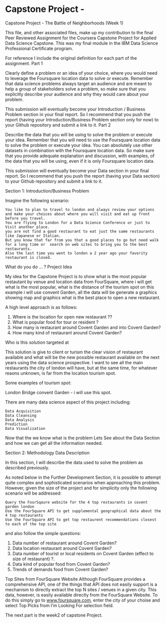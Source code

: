 # Capstone Project - 

Capstone Project - The Battle of Neighborhoods (Week 1)

This file, and other associated files, make up my contribution to the final Peer Reviewed Assignment for the Coursera Capstone Project for Applied Data Science Capstone. This was my final module in the IBM Data Science Professional Certificate program.

For reference I include the original definition for each part of the assignment.
Part 1

Clearly define a problem or an idea of your choice, where you would need to leverage the Foursquare location data to solve or execute. Remember that data science problems always target an audience and are meant to help a group of stakeholders solve a problem, so make sure that you explicitly describe your audience and why they would care about your problem.

This submission will eventually become your Introduction / Business Problem section in your final report. So I recommend that you push the report (having your Introduction/Business Problem section only for now) to your Github repository and submit a link to it.
Part 2

Describe the data that you will be using to solve the problem or execute your idea. Remember that you will need to use the Foursquare location data to solve the problem or execute your idea. You can absolutely use other datasets in combination with the Foursquare location data. So make sure that you provide adequate explanation and discussion, with examples, of the data that you will be using, even if it is only Foursquare location data.

This submission will eventually become your Data section in your final report. So I recommend that you push the report (having your Data section) to your Github repository and submit a link to it.

Section 1: Introduction/Business Problem


Imagine the following scenario:

    You like to plan to travel to london and always review your options and make your choices about where you will visit and eat up front before you travel.
    You are flying to London for a Data Science Conference or just to Visit another place.
    you are not find a good restaurant to eat just the same restaurants like Japanese or Italian.
    But you know that far from you that a good places to go but need walk for a long time or  search on web sites to bring you to the best restaurants.
    Also the last time you went to london a 2 year ago your favority restaurant is closed.
    
What do you do ... ?
Project Idea

My idea for the Capstone Project is to show what is the most popular restautant by venue and location data from FourSquare,  where i will get what is the most popular, what is the distance of the tourism spot on this example i will use convent Garden, all the data will be generate a graphics showing map and graphics what is the best place to open a new restaurant.

A high level approach is as follows:

1. Where is the location for open new restaurant ?? 
2. What is popular food for tour or resident ?
3. How many is restaurant around Covent Garden and into Covent Garden?
4. How many kind of restaurant around Covent Garden?


Who is this solution targeted at

This solution is give to client or turism the clear vision of restaurant available and what will be the new possible restaurant available on the next years using the data science prospective. I want to see all the main restaurants the city of london will have, but at the same time, for whatever reaons unknown, is far from the location tourism spot.

Some examples of tourism spot:

   London Bridge
   convent Garden - i will use this spot.

There are many data science aspect of this project including:

    Data Acquisition
    Data Cleansing
    Data Analysis
    Prediction
    Data Visualization

Now that the we know what is the problem Lets See about the Data Section and how we can get all the information needed.

Section 2: Methodology
Data Description

In this section, I will describe the data used to solve the problem as described previously.

As noted below in the Further Development Section, it is possible to attempt quite complex and sophisticated scenarios when approaching this problem. However, given the size of the project and for simplicity only the following scenario will be addressed:

    Query the FourSqaure website for the 4 top restaurants in covent garden london
    Use the FourSquare API to get supplemental geographical data about the 4 top restaurants
    Use the FourSquare API to get top restaurent recommendations closest to each of the top site
    
and also follow the simple questions:
1. Data number of restaurant around Covent Garden?
2. Data location restaurant around Covent Garden?
3. Data number of tourist or local residents on Covent Garden (effect to size of restaurant) ?. 
4. Data kind of popular food from Covent Garden?
5. Trends of demands food from Covent Garden? 

Top Sites from FourSquare Website
Although FourSquare provides a comprehensive API, one of the things that API does not easily support is a mechanism to directly extract the top N sites / venues in a given city. This data, however, is easily available directly from the FourSquare Website. To do this simply go to www.foursquare.com, enter the city of your choise and select Top Picks from I'm Looking For selection field.

The next part is the week2 of capstone Project.
